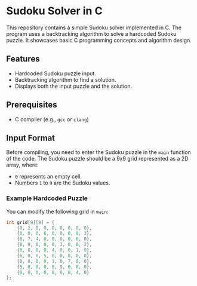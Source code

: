 # Sudoku Solver in C

This repository contains a simple Sudoku solver implemented in C. The program uses a backtracking algorithm to solve a hardcoded Sudoku puzzle. It showcases basic C programming concepts and algorithm design.

## Features

- Hardcoded Sudoku puzzle input.
- Backtracking algorithm to find a solution.
- Displays both the input puzzle and the solution.

## Prerequisites

- C compiler (e.g., `gcc` or `clang`)

## Input Format

Before compiling, you need to enter the Sudoku puzzle in the `main` function of the code. The Sudoku puzzle should be a 9x9 grid represented as a 2D array, where:
- `0` represents an empty cell.
- Numbers `1` to `9` are the Sudoku values.

### Example Hardcoded Puzzle

You can modify the following grid in `main`:

```c
int grid[9][9] = {
    {0, 2, 0, 0, 0, 0, 0, 0, 0},
    {0, 0, 0, 6, 0, 0, 0, 0, 3},
    {0, 7, 4, 0, 8, 0, 0, 0, 0},
    {0, 0, 0, 0, 0, 3, 0, 0, 2},
    {0, 8, 0, 0, 4, 0, 0, 1, 0},
    {6, 0, 0, 5, 0, 0, 0, 0, 0},
    {0, 0, 0, 0, 1, 0, 7, 8, 0},
    {5, 0, 0, 0, 0, 9, 0, 0, 0},
    {0, 0, 0, 0, 0, 0, 0, 4, 0}
};
